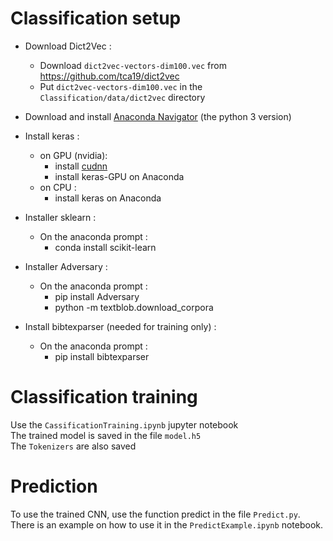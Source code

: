 # Classification setup

- Download Dict2Vec :
	- Download `dict2vec-vectors-dim100.vec` from  https://github.com/tca19/dict2vec
	- Put `dict2vec-vectors-dim100.vec` in the `Classification/data/dict2vec` directory
	
- Download and install [Anaconda Navigator](https://www.anaconda.com/distribution/) (the python 3 version)

- Install keras :
	- on GPU (nvidia):
		- install [cudnn](https://developer.nvidia.com/cudnn)
		- install keras-GPU on Anaconda
 	- on CPU :
		- install keras on Anaconda

- Installer sklearn :
	- On the anaconda prompt :
		- conda install scikit-learn

- Installer Adversary :
	- On the anaconda prompt :
		- pip install Adversary
		- python -m textblob.download_corpora
		
- Install bibtexparser (needed for training only) :
	- On the anaconda prompt :
		- pip install bibtexparser

# Classification training

Use the `CassificationTraining.ipynb` jupyter notebook  
The trained model is saved in the file `model.h5`  
The `Tokenizers` are also saved  

# Prediction

To use the trained CNN, use the function predict in the file `Predict.py`.  
There is an example on how to use it in the `PredictExample.ipynb` notebook.

